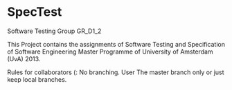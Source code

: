 SpecTest
========

Software Testing Group GR_D1_2

This Project contains the assignments of Software Testing and Specification of Software Engineering Master Programme of University of Amsterdam (UvA) 2013.

Rules for collaborators (:
No branching. User The master branch only or just keep local branches.
